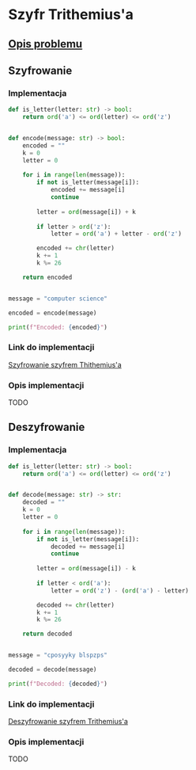 # Szyfr Trithemius'a

## [Opis problemu](../../../../algorithms/cryptography/trithemius.md)


## Szyfrowanie

### Implementacja

```python
def is_letter(letter: str) -> bool:
    return ord('a') <= ord(letter) <= ord('z')


def encode(message: str) -> bool:
    encoded = ""
    k = 0
    letter = 0
    
    for i in range(len(message)):
        if not is_letter(message[i]):
            encoded += message[i]
            continue
            
        letter = ord(message[i]) + k
        
        if letter > ord('z'):
            letter = ord('a') + letter - ord('z')

        encoded += chr(letter)
        k += 1
        k %= 26

    return encoded


message = "computer science"

encoded = encode(message)

print(f"Encoded: {encoded}")
```

### Link do implementacji

[Szyfrowanie szyfrem Thithemius'a](https://ideone.com/9W6PrX)

### Opis implementacji

TODO

## Deszyfrowanie

### Implementacja

```python
def is_letter(letter: str) -> bool:
    return ord('a') <= ord(letter) <= ord('z')


def decode(message: str) -> str:
    decoded = ""
    k = 0
    letter = 0
    
    for i in range(len(message)):
        if not is_letter(message[i]):
            decoded += message[i]
            continue
            
        letter = ord(message[i]) - k
        
        if letter < ord('a'):
            letter = ord('z') - (ord('a') - letter)

        decoded += chr(letter)
        k += 1
        k %= 26

    return decoded


message = "cposyyky blspzps"

decoded = decode(message)

print(f"Decoded: {decoded}")
```

### Link do implementacji

[Deszyfrowanie szyfrem Trithemius'a](https://ideone.com/PzZXD9)

### Opis implementacji

TODO
